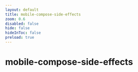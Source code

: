 ```yaml
---
layout: default 
title: mobile-compose-side-effects  
zoom: 0.6   
disabled: false 
hide: false 
hideInToc: false    
preload: true   
---
```



# mobile-compose-side-effects   
